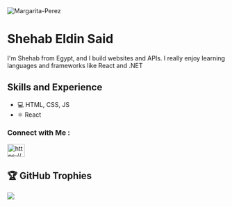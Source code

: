 
<img src="https://i.ibb.co/JQ9p3SK/Margarita-Perez.png" alt="Margarita-Perez" border="0">

<h1 align="left">
 Shehab Eldin Said
</h1>


I'm Shehab from Egypt, and I build websites and APIs. I really enjoy learning languages and frameworks like React and .NET

<h2>Skills and Experience</h2>
<ul>
 <li>💻 HTML, CSS, JS</li>
 <li>⚛ React</li> 
</ul>

### Connect with Me :

<p align="left">
<a href="https://www.linkedin.com/in/shehab-eldin-said-88b185222/" target="blank"><img align="center" src="https://raw.githubusercontent.com/rahuldkjain/github-profile-readme-generator/master/src/images/icons/Social/linked-in-alt.svg" alt="https://www.linkedin.com/in/shehab-eldin-said-88b185222/" height="30" width="40" /></a>
</p>


## 🏆 GitHub Trophies
![](https://github-profile-trophy.vercel.app/?username=Shehab1001&theme=onedark&no-frame=false&no-bg=true&margin-w=4)

